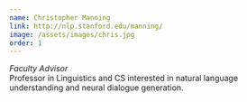 ```yaml
---
name: Christopher Manning
link: http://nlp.stanford.edu/manning/
image: /assets/images/chris.jpg
order: 1
---
```

*Faculty Advisor*  
Professor in Linguistics and CS interested in natural language understanding and neural dialogue generation. 
